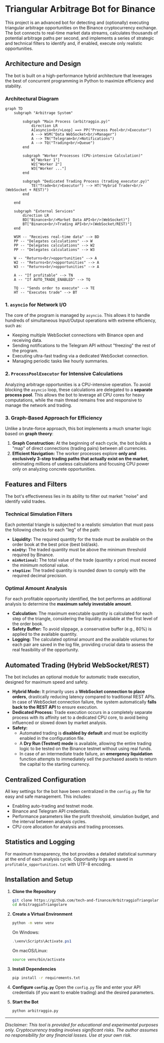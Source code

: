 # Triangular Arbitrage Bot for Binance

This project is an advanced bot for detecting and (optionally) executing triangular arbitrage opportunities on the Binance cryptocurrency exchange. The bot connects to real-time market data streams, calculates thousands of potential arbitrage paths per second, and implements a series of strategic and technical filters to identify and, if enabled, execute only realistic opportunities.

## Architecture and Design

The bot is built on a high-performance hybrid architecture that leverages the best of concurrent programming in Python to maximize efficiency and stability.

### Architectural Diagram

```mermaid
graph TD
    subgraph "Arbitrage System"
        
        subgraph "Main Process (arbitraggio.py)"
            direction LR
            A[asyncio<br/>Loop] ==> PP("Process Pool<br/>Executor")
            A --> WSM("Data WebSocket<br/>Manager")
            A --> TN("Telegram<br/>Notifications")
            A --> TQ("Trading<br/>Queue")
        end

        subgraph "Worker Processes (CPU-intensive Calculation)"
            W["Worker 1"]
            W2["Worker 2"]
            W3["Worker ..."]
        end
        
        subgraph "Dedicated Trading Process (trading_executor.py)"
            TE("Trade<br/>Executor") --> HT("Hybrid Trader<br/>(WebSocket + REST)")
        end

    end

    subgraph "External Services"
        direction LR
        BD["Binance<br/>Market Data API<br/>(WebSocket)"]
        BT["Binance<br/>Trading API<br/>(WebSocket/REST)"]
    end

    WSM -- "Receives real-time data" --> BD
    PP -- "Delegates calculations" --> W
    PP -- "Delegates calculations" --> W2
    PP -- "Delegates calculations" --> W3
    
    W -- "Returns<br/>opportunities" --> A
    W2 -- "Returns<br/>opportunities" --> A
    W3 -- "Returns<br/>opportunities" --> A
    
    A -- "If profitable" --> TN
    A -- "If AUTO_TRADE_ENABLED" --> TQ

    TQ -- "Sends order to execute" --> TE
    HT -- "Executes trade" --> BT
```

### 1. `asyncio` for Network I/O
The core of the program is managed by `asyncio`. This allows it to handle hundreds of simultaneous Input/Output operations with extreme efficiency, such as:
- Keeping multiple WebSocket connections with Binance open and receiving data.
- Sending notifications to the Telegram API without "freezing" the rest of the program.
- Executing ultra-fast trading via a dedicated WebSocket connection.
- Managing periodic tasks like hourly summaries.

### 2. `ProcessPoolExecutor` for Intensive Calculations
Analyzing arbitrage opportunities is a CPU-intensive operation. To avoid blocking the `asyncio` loop, these calculations are delegated to a **separate process pool**. This allows the bot to leverage all CPU cores for heavy computations, while the main thread remains free and responsive to manage the network and trading.

### 3. Graph-Based Approach for Efficiency
Unlike a brute-force approach, this bot implements a much smarter logic based on **graph theory**:
1.  **Graph Construction:** At the beginning of each cycle, the bot builds a "map" of direct connections (trading pairs) between all currencies.
2.  **Efficient Navigation:** The worker processes explore **only and exclusively 3-step trading paths that actually exist on the market**, eliminating millions of useless calculations and focusing CPU power only on analyzing concrete opportunities.

## Features and Filters

The bot's effectiveness lies in its ability to filter out market "noise" and identify valid trades.

### Technical Simulation Filters
Each potential triangle is subjected to a realistic simulation that must pass the following checks for each "leg" of the path:
- **Liquidity:** The required quantity for the trade must be available on the order book at the best price (best bid/ask).
- **`minQty`:** The traded quantity must be above the minimum threshold required by Binance.
- **`minNotional`:** The total value of the trade (quantity x price) must exceed the minimum notional value.
- **`stepSize`:** The traded quantity is rounded down to comply with the required decimal precision.

### Optimal Amount Analysis
For each profitable opportunity identified, the bot performs an additional analysis to determine the **maximum safely investable amount**.
- **Calculation:** The maximum executable quantity is calculated for each step of the triangle, considering the liquidity available at the first level of the order book.
- **Safety Buffer:** To avoid slippage, a conservative buffer (e.g., 80%) is applied to the available quantity.
- **Logging:** The calculated optimal amount and the available volumes for each pair are saved in the log file, providing crucial data to assess the real feasibility of the opportunity.

## Automated Trading (Hybrid WebSocket/REST)

The bot includes an optional module for automatic trade execution, designed for maximum speed and safety.

- **Hybrid Mode:** It primarily uses a **WebSocket connection to place orders**, drastically reducing latency compared to traditional REST APIs. In case of WebSocket connection failure, the system automatically **falls back to the REST API** to ensure execution.
- **Dedicated Process:** Trade execution occurs in a completely separate process with its affinity set to a dedicated CPU core, to avoid being influenced or slowed down by market analysis.
- **Safety:**
  - Automated trading is **disabled by default** and must be explicitly enabled in the configuration file.
  - A **Dry Run (Testnet) mode** is available, allowing the entire trading logic to be tested on the Binance testnet without using real funds.
  - In case of an intermediate trade failure, an **emergency liquidation** function attempts to immediately sell the purchased assets to return the capital to the starting currency.

## Centralized Configuration

All key settings for the bot have been centralized in the `config.py` file for easy and safe management. This includes:
- Enabling auto-trading and testnet mode.
- Binance and Telegram API credentials.
- Performance parameters like the profit threshold, simulation budget, and the interval between analysis cycles.
- CPU core allocation for analysis and trading processes.

## Statistics and Logging
For maximum transparency, the bot provides a detailed statistical summary at the end of each analysis cycle. Opportunity logs are saved in `profitable_opportunities.txt` with UTF-8 encoding.

## Installation and Setup

1.  **Clone the Repository**
    ```bash
    git clone https://github.com/tech-and-finance/ArbitraggioTriangolare.git
    cd ArbitraggioTriangolare
    ```

2.  **Create a Virtual Environment**
    ```bash
    python -m venv venv
    ```
    On Windows:
    ```powershell
    .\venv\Scripts\Activate.ps1
    ```
    On macOS/Linux:
    ```bash
    source venv/bin/activate
    ```

3.  **Install Dependencies**
    ```bash
    pip install -r requirements.txt
    ```

4.  **Configure `config.py`**
    Open the `config.py` file and enter your API credentials (if you want to enable trading) and the desired parameters.

5.  **Start the Bot**
    ```bash
    python arbitraggio.py
    ```
---
*Disclaimer: This tool is provided for educational and experimental purposes only. Cryptocurrency trading involves significant risks. The author assumes no responsibility for any financial losses. Use at your own risk.* 